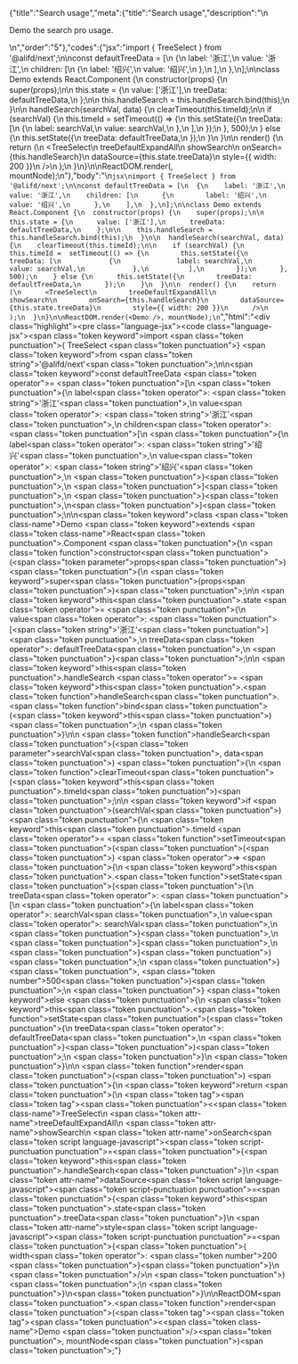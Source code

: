 {"title":"Search usage","meta":{"title":"Search usage","description":"\n<p>Demo the search pro usage.</p>\n","order":"5"},"codes":{"jsx":"import { TreeSelect } from '@alifd/next';\n\nconst defaultTreeData = [\n  {\n    label: '浙江',\n    value: '浙江',\n    children: [\n      {\n        label: '绍兴',\n        value: '绍兴',\n      },\n    ],\n  },\n];\n\nclass Demo extends React.Component {\n  constructor(props) {\n    super(props);\n\n    this.state = {\n      value: ['浙江'],\n      treeData: defaultTreeData,\n    };\n\n    this.handleSearch = this.handleSearch.bind(this);\n  }\n\n  handleSearch(searchVal, data) {\n    clearTimeout(this.timeId);\n\n    if (searchVal) {\n     this.timeId =  setTimeout(() => {\n        this.setState({\n          treeData: [\n            {\n              label: searchVal,\n              value: searchVal,\n            },\n          ],\n        });\n      }, 500);\n    } else {\n      this.setState({\n        treeData: defaultTreeData,\n      });\n    }\n  }\n\n  render() {\n    return (\n      <TreeSelect\n        treeDefaultExpandAll\n        showSearch\n        onSearch={this.handleSearch}\n        dataSource={this.state.treeData}\n        style={{ width: 200 }}\n      />\n    );\n  }\n}\n\nReactDOM.render(<Demo />, mountNode);\n"},"body":"\n````jsx\nimport { TreeSelect } from '@alifd/next';\n\nconst defaultTreeData = [\n  {\n    label: '浙江',\n    value: '浙江',\n    children: [\n      {\n        label: '绍兴',\n        value: '绍兴',\n      },\n    ],\n  },\n];\n\nclass Demo extends React.Component {\n  constructor(props) {\n    super(props);\n\n    this.state = {\n      value: ['浙江'],\n      treeData: defaultTreeData,\n    };\n\n    this.handleSearch = this.handleSearch.bind(this);\n  }\n\n  handleSearch(searchVal, data) {\n    clearTimeout(this.timeId);\n\n    if (searchVal) {\n     this.timeId =  setTimeout(() => {\n        this.setState({\n          treeData: [\n            {\n              label: searchVal,\n              value: searchVal,\n            },\n          ],\n        });\n      }, 500);\n    } else {\n      this.setState({\n        treeData: defaultTreeData,\n      });\n    }\n  }\n\n  render() {\n    return (\n      <TreeSelect\n        treeDefaultExpandAll\n        showSearch\n        onSearch={this.handleSearch}\n        dataSource={this.state.treeData}\n        style={{ width: 200 }}\n      />\n    );\n  }\n}\n\nReactDOM.render(<Demo />, mountNode);\n````","html":"<script>(function(){'use strict';\n\nvar _createClass = function () { function defineProperties(target, props) { for (var i = 0; i < props.length; i++) { var descriptor = props[i]; descriptor.enumerable = descriptor.enumerable || false; descriptor.configurable = true; if (\"value\" in descriptor) descriptor.writable = true; Object.defineProperty(target, descriptor.key, descriptor); } } return function (Constructor, protoProps, staticProps) { if (protoProps) defineProperties(Constructor.prototype, protoProps); if (staticProps) defineProperties(Constructor, staticProps); return Constructor; }; }();\n\nvar _next = require('@alifd/next');\n\nfunction _classCallCheck(instance, Constructor) { if (!(instance instanceof Constructor)) { throw new TypeError(\"Cannot call a class as a function\"); } }\n\nfunction _possibleConstructorReturn(self, call) { if (!self) { throw new ReferenceError(\"this hasn't been initialised - super() hasn't been called\"); } return call && (typeof call === \"object\" || typeof call === \"function\") ? call : self; }\n\nfunction _inherits(subClass, superClass) { if (typeof superClass !== \"function\" && superClass !== null) { throw new TypeError(\"Super expression must either be null or a function, not \" + typeof superClass); } subClass.prototype = Object.create(superClass && superClass.prototype, { constructor: { value: subClass, enumerable: false, writable: true, configurable: true } }); if (superClass) Object.setPrototypeOf ? Object.setPrototypeOf(subClass, superClass) : subClass.__proto__ = superClass; }\n\nvar defaultTreeData = [{\n  label: '浙江',\n  value: '浙江',\n  children: [{\n    label: '绍兴',\n    value: '绍兴'\n  }]\n}];\n\nvar Demo = function (_React$Component) {\n  _inherits(Demo, _React$Component);\n\n  function Demo(props) {\n    _classCallCheck(this, Demo);\n\n    var _this = _possibleConstructorReturn(this, (Demo.__proto__ || Object.getPrototypeOf(Demo)).call(this, props));\n\n    _this.state = {\n      value: ['浙江'],\n      treeData: defaultTreeData\n    };\n\n    _this.handleSearch = _this.handleSearch.bind(_this);\n    return _this;\n  }\n\n  _createClass(Demo, [{\n    key: 'handleSearch',\n    value: function handleSearch(searchVal, data) {\n      var _this2 = this;\n\n      clearTimeout(this.timeId);\n\n      if (searchVal) {\n        this.timeId = setTimeout(function () {\n          _this2.setState({\n            treeData: [{\n              label: searchVal,\n              value: searchVal\n            }]\n          });\n        }, 500);\n      } else {\n        this.setState({\n          treeData: defaultTreeData\n        });\n      }\n    }\n  }, {\n    key: 'render',\n    value: function render() {\n      return React.createElement(_next.TreeSelect, {\n        treeDefaultExpandAll: true,\n        showSearch: true,\n        onSearch: this.handleSearch,\n        dataSource: this.state.treeData,\n        style: { width: 200 }\n      });\n    }\n  }]);\n\n  return Demo;\n}(React.Component);\n\nReactDOM.render(React.createElement(Demo, null), mountNode);})()</script><div class=\"highlight\"><pre class=\"language-jsx\"><code class=\"language-jsx\"><span class=\"token keyword\">import</span> <span class=\"token punctuation\">{</span> TreeSelect <span class=\"token punctuation\">}</span> <span class=\"token keyword\">from</span> <span class=\"token string\">'@alifd/next'</span><span class=\"token punctuation\">;</span>\n\n<span class=\"token keyword\">const</span> defaultTreeData <span class=\"token operator\">=</span> <span class=\"token punctuation\">[</span>\n  <span class=\"token punctuation\">{</span>\n    label<span class=\"token operator\">:</span> <span class=\"token string\">'浙江'</span><span class=\"token punctuation\">,</span>\n    value<span class=\"token operator\">:</span> <span class=\"token string\">'浙江'</span><span class=\"token punctuation\">,</span>\n    children<span class=\"token operator\">:</span> <span class=\"token punctuation\">[</span>\n      <span class=\"token punctuation\">{</span>\n        label<span class=\"token operator\">:</span> <span class=\"token string\">'绍兴'</span><span class=\"token punctuation\">,</span>\n        value<span class=\"token operator\">:</span> <span class=\"token string\">'绍兴'</span><span class=\"token punctuation\">,</span>\n      <span class=\"token punctuation\">}</span><span class=\"token punctuation\">,</span>\n    <span class=\"token punctuation\">]</span><span class=\"token punctuation\">,</span>\n  <span class=\"token punctuation\">}</span><span class=\"token punctuation\">,</span>\n<span class=\"token punctuation\">]</span><span class=\"token punctuation\">;</span>\n\n<span class=\"token keyword\">class</span> <span class=\"token class-name\">Demo</span> <span class=\"token keyword\">extends</span> <span class=\"token class-name\">React<span class=\"token punctuation\">.</span>Component</span> <span class=\"token punctuation\">{</span>\n  <span class=\"token function\">constructor</span><span class=\"token punctuation\">(</span><span class=\"token parameter\">props</span><span class=\"token punctuation\">)</span> <span class=\"token punctuation\">{</span>\n    <span class=\"token keyword\">super</span><span class=\"token punctuation\">(</span>props<span class=\"token punctuation\">)</span><span class=\"token punctuation\">;</span>\n\n    <span class=\"token keyword\">this</span><span class=\"token punctuation\">.</span>state <span class=\"token operator\">=</span> <span class=\"token punctuation\">{</span>\n      value<span class=\"token operator\">:</span> <span class=\"token punctuation\">[</span><span class=\"token string\">'浙江'</span><span class=\"token punctuation\">]</span><span class=\"token punctuation\">,</span>\n      treeData<span class=\"token operator\">:</span> defaultTreeData<span class=\"token punctuation\">,</span>\n    <span class=\"token punctuation\">}</span><span class=\"token punctuation\">;</span>\n\n    <span class=\"token keyword\">this</span><span class=\"token punctuation\">.</span>handleSearch <span class=\"token operator\">=</span> <span class=\"token keyword\">this</span><span class=\"token punctuation\">.</span><span class=\"token function\">handleSearch</span><span class=\"token punctuation\">.</span><span class=\"token function\">bind</span><span class=\"token punctuation\">(</span><span class=\"token keyword\">this</span><span class=\"token punctuation\">)</span><span class=\"token punctuation\">;</span>\n  <span class=\"token punctuation\">}</span>\n\n  <span class=\"token function\">handleSearch</span><span class=\"token punctuation\">(</span><span class=\"token parameter\">searchVal<span class=\"token punctuation\">,</span> data</span><span class=\"token punctuation\">)</span> <span class=\"token punctuation\">{</span>\n    <span class=\"token function\">clearTimeout</span><span class=\"token punctuation\">(</span><span class=\"token keyword\">this</span><span class=\"token punctuation\">.</span>timeId<span class=\"token punctuation\">)</span><span class=\"token punctuation\">;</span>\n\n    <span class=\"token keyword\">if</span> <span class=\"token punctuation\">(</span>searchVal<span class=\"token punctuation\">)</span> <span class=\"token punctuation\">{</span>\n     <span class=\"token keyword\">this</span><span class=\"token punctuation\">.</span>timeId <span class=\"token operator\">=</span>  <span class=\"token function\">setTimeout</span><span class=\"token punctuation\">(</span><span class=\"token punctuation\">(</span><span class=\"token punctuation\">)</span> <span class=\"token operator\">=></span> <span class=\"token punctuation\">{</span>\n        <span class=\"token keyword\">this</span><span class=\"token punctuation\">.</span><span class=\"token function\">setState</span><span class=\"token punctuation\">(</span><span class=\"token punctuation\">{</span>\n          treeData<span class=\"token operator\">:</span> <span class=\"token punctuation\">[</span>\n            <span class=\"token punctuation\">{</span>\n              label<span class=\"token operator\">:</span> searchVal<span class=\"token punctuation\">,</span>\n              value<span class=\"token operator\">:</span> searchVal<span class=\"token punctuation\">,</span>\n            <span class=\"token punctuation\">}</span><span class=\"token punctuation\">,</span>\n          <span class=\"token punctuation\">]</span><span class=\"token punctuation\">,</span>\n        <span class=\"token punctuation\">}</span><span class=\"token punctuation\">)</span><span class=\"token punctuation\">;</span>\n      <span class=\"token punctuation\">}</span><span class=\"token punctuation\">,</span> <span class=\"token number\">500</span><span class=\"token punctuation\">)</span><span class=\"token punctuation\">;</span>\n    <span class=\"token punctuation\">}</span> <span class=\"token keyword\">else</span> <span class=\"token punctuation\">{</span>\n      <span class=\"token keyword\">this</span><span class=\"token punctuation\">.</span><span class=\"token function\">setState</span><span class=\"token punctuation\">(</span><span class=\"token punctuation\">{</span>\n        treeData<span class=\"token operator\">:</span> defaultTreeData<span class=\"token punctuation\">,</span>\n      <span class=\"token punctuation\">}</span><span class=\"token punctuation\">)</span><span class=\"token punctuation\">;</span>\n    <span class=\"token punctuation\">}</span>\n  <span class=\"token punctuation\">}</span>\n\n  <span class=\"token function\">render</span><span class=\"token punctuation\">(</span><span class=\"token punctuation\">)</span> <span class=\"token punctuation\">{</span>\n    <span class=\"token keyword\">return</span> <span class=\"token punctuation\">(</span>\n      <span class=\"token tag\"><span class=\"token tag\"><span class=\"token punctuation\">&lt;</span><span class=\"token class-name\">TreeSelect</span></span>\n        <span class=\"token attr-name\">treeDefaultExpandAll</span>\n        <span class=\"token attr-name\">showSearch</span>\n        <span class=\"token attr-name\">onSearch</span><span class=\"token script language-javascript\"><span class=\"token script-punctuation punctuation\">=</span><span class=\"token punctuation\">{</span><span class=\"token keyword\">this</span><span class=\"token punctuation\">.</span>handleSearch<span class=\"token punctuation\">}</span></span>\n        <span class=\"token attr-name\">dataSource</span><span class=\"token script language-javascript\"><span class=\"token script-punctuation punctuation\">=</span><span class=\"token punctuation\">{</span><span class=\"token keyword\">this</span><span class=\"token punctuation\">.</span>state<span class=\"token punctuation\">.</span>treeData<span class=\"token punctuation\">}</span></span>\n        <span class=\"token attr-name\">style</span><span class=\"token script language-javascript\"><span class=\"token script-punctuation punctuation\">=</span><span class=\"token punctuation\">{</span><span class=\"token punctuation\">{</span> width<span class=\"token operator\">:</span> <span class=\"token number\">200</span> <span class=\"token punctuation\">}</span><span class=\"token punctuation\">}</span></span>\n      <span class=\"token punctuation\">/></span></span>\n    <span class=\"token punctuation\">)</span><span class=\"token punctuation\">;</span>\n  <span class=\"token punctuation\">}</span>\n<span class=\"token punctuation\">}</span>\n\nReactDOM<span class=\"token punctuation\">.</span><span class=\"token function\">render</span><span class=\"token punctuation\">(</span><span class=\"token tag\"><span class=\"token tag\"><span class=\"token punctuation\">&lt;</span><span class=\"token class-name\">Demo</span></span> <span class=\"token punctuation\">/></span></span><span class=\"token punctuation\">,</span> mountNode<span class=\"token punctuation\">)</span><span class=\"token punctuation\">;</span></code></pre></div>"}
